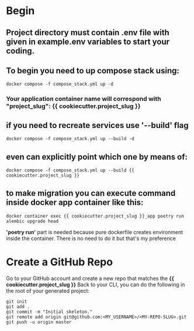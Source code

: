 # Begin
## Project directory must contain .env file with given in example.env variables to start your coding.

## To begin you need to up compose stack using:
    docker compose -f compose_stack.yml up -d

### Your application container name will correspond with "project_slug": {{ cookiecutter.project_slug }}

## if you need to recreate services use '--build' flag

    docker compose -f compose_stack.yml up --build -d

## even can explicitly point which one by means of:

    docker compose -f compose_stack.yml up --build {{ cookiecutter.project_slug }}

## to make migration you can execute command inside docker app container like this:

    docker container exec {{ cookiecutter.project_slug }}_app poetry run alembic upgrade head
**'poetry run'** part is needed because pure dockerfile creates environment inside the container. There is no need to do it
but that's my preference


# Create a GitHub Repo

Go to your GitHub account and create a new repo that matches the **{{ cookiecutter.project_slug }}** 
Back to your CLI, you can do the following in the root of your generated project:
    
    git init
    git add .
    git commit -m "Initial skeleton."
    git remote add origin git@github.com:<MY_USERNAME>/<MY-REPO-SLUG>.git
    git push -u origin master

